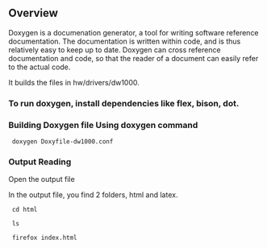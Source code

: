 <!--
# Copyright (C) 2017-2018, Decawave Limited, All Rights Reserved
#
# Licensed to the Apache Software Foundation (ASF) under one
# or more contributor license agreements.  See the NOTICE file
# distributed with this work for additional information
# regarding copyright ownership.  The ASF licenses this file
# to you under the Apache License, Version 2.0 (the
# "License"); you may not use this file except in compliance
# with the License.  You may obtain a copy of the License at
#
# http://www.apache.org/licenses/LICENSE-2.0
#
# Unless required by applicable law or agreed to in writing,
# software distributed under the License is distributed on an
# "AS IS" BASIS, WITHOUT WARRANTIES OR CONDITIONS OF ANY
#  KIND, either express or implied.  See the License for the
# specific language governing permissions and limitations
# under the License.
#
-->

## Overview

Doxygen is a documenation generator, a tool for writing software reference documentation. The documentation is written within code, and is thus relatively easy to keep up to date. Doxygen can cross reference documentation and code, so that the reader of a document can easily refer to the actual code. 

It builds the files in hw/drivers/dw1000.

### To run doxygen, install dependencies like flex, bison, dot.

### Building Doxygen file Using doxygen command
```
 doxygen Doxyfile-dw1000.conf

```
### Output Reading

Open the output file

In the output file, you find 2 folders, html and latex.

```
 cd html

 ls

 firefox index.html

```


